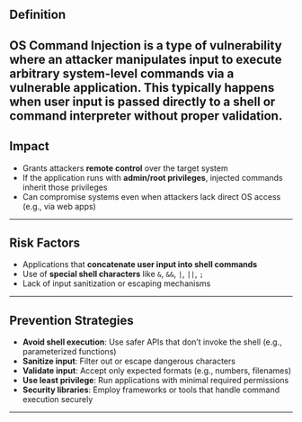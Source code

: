 
## **Definition**  
OS Command Injection is a type of vulnerability where an attacker manipulates input to execute arbitrary system-level commands via a vulnerable application. This typically happens when user input is passed directly to a shell or command interpreter without proper validation.
---
## **Impact**  
- Grants attackers **remote control** over the target system  
- If the application runs with **admin/root privileges**, injected commands inherit those privileges  
- Can compromise systems even when attackers lack direct OS access (e.g., via web apps)
---
## **Risk Factors**  
- Applications that **concatenate user input into shell commands**  
- Use of **special shell characters** like `&`, `&&`, `|`, `||`, `;`  
- Lack of input sanitization or escaping mechanisms
---
## **Prevention Strategies**  
- **Avoid shell execution**: Use safer APIs that don’t invoke the shell (e.g., parameterized functions)  
- **Sanitize input**: Filter out or escape dangerous characters  
- **Validate input**: Accept only expected formats (e.g., numbers, filenames)  
- **Use least privilege**: Run applications with minimal required permissions  
- **Security libraries**: Employ frameworks or tools that handle command execution securely
---
